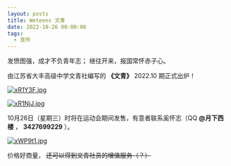 ```yaml
---
layout: posts
title: Weteens 文青
date: 2022-10-26 00:00:00
tags:
  - 宣传
---
```


发愤图强，成才不负青年志；
继往开来，报国常怀赤子心。

由江苏省大丰高级中学文青社编写的 **《文青》** 2022.10 期正式出炉！

[![xR1Y3F.jpg](https://s1.ax1x.com/2022/10/25/xR1Y3F.jpg)](https://imgse.com/i/xR1Y3F)

[![xR1NjJ.jpg](https://s1.ax1x.com/2022/10/25/xR1NjJ.jpg)](https://imgse.com/i/xR1NjJ)

10月26日（星期三）时将在运动会期间发售，有意者联系奚怀志（QQ **@月下西楼** ， **3427699229** ）。

[![xWP9t1.jpg](https://s1.ax1x.com/2022/10/25/xWP9t1.jpg)](https://imgse.com/i/xWP9t1)

价格好商量， ~~还可以得到文青社员的增值服务（？）~~
